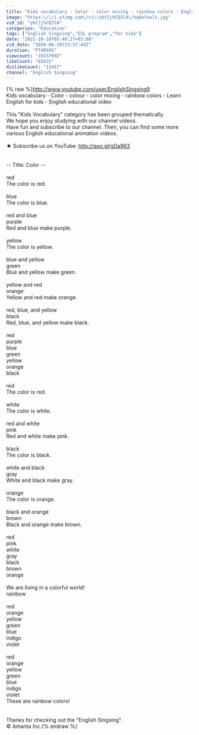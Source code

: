 ```yaml
---
title: "Kids vocabulary - Color - color mixing - rainbow colors - English educational video"
image: "https:\/\/i.ytimg.com\/vi\/ybt2jhCQ3lA\/hqdefault.jpg"
vid_id: "ybt2jhCQ3lA"
categories: "Education"
tags: ["English Singsing","ESL program","for kids"]
date: "2021-10-18T05:40:27+03:00"
vid_date: "2016-06-29T23:57:44Z"
duration: "PT4M39S"
viewcount: "19157692"
likeCount: "65622"
dislikeCount: "13457"
channel: "English Singsing"
---
```

{% raw %}<a rel="nofollow" target="blank" href="http://www.youtube.com/user/EnglishSingsing9">http://www.youtube.com/user/EnglishSingsing9</a><br />Kids vocabulary - Color - colour - color mixing - rainbow colors - Learn English for kids - English educational video<br /><br />This &quot;Kids Vocabulary&quot; category has been grouped thematically. <br />We hope you enjoy studying with our channel videos.<br />Have fun and subscribe to our channel. Then, you can find some more various English educational animation videos.<br /><br />★ Subscribe us on YouTube: <a rel="nofollow" target="blank" href="http://goo.gl/gDa963">http://goo.gl/gDa963</a><br /><br /><br />-- Title: Color --<br /><br />red<br />The color is red.<br /><br />blue<br />The color is blue.<br /><br />red and blue<br />purple<br />Red and blue make purple. <br /><br />yellow<br />The color is yellow.<br /><br />blue and yellow <br />green<br />Blue and yellow make green.<br /><br />yellow and red<br />orange<br />Yellow and red make orange.<br /><br />red, blue, and yellow <br />black <br />Red, blue, and yellow make black. <br /><br />red<br />purple<br />blue<br />green<br />yellow<br />orange<br />black<br /><br />red<br />The color is red.<br /><br />white <br />The color is white.<br /><br />red and white<br />pink <br />Red and white make pink.<br /><br />black <br />The color is black.<br /><br />white and black <br />gray <br />White and black make gray.  <br /><br />orange<br />The color is orange.<br /><br />black and orange  <br />brown<br />Black and orange make brown.<br /><br />red<br />pink <br />white<br />gray<br />black <br />brown<br />orange<br /><br />We are living in a colorful world!<br />rainbow<br /><br />red<br />orange <br />yellow<br />green <br />blue<br />indigo<br />violet<br /><br />red<br />orange <br />yellow<br />green <br />blue<br />indigo<br />violet<br />These are rainbow colors!<br /><br /><br />Thanks for checking out the &quot;English Singsing&quot;.<br />© Amanta Inc.{% endraw %}
